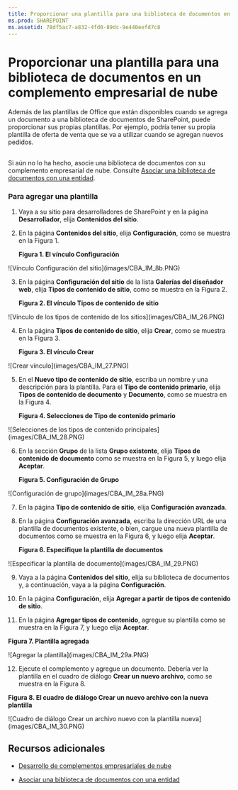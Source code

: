 ```yaml
---
title: Proporcionar una plantilla para una biblioteca de documentos en un complemento empresarial de nube
ms.prod: SHAREPOINT
ms.assetid: 78df5ac7-a832-4fd0-89dc-9e440eefd7c8
---
```



# Proporcionar una plantilla para una biblioteca de documentos en un complemento empresarial de nube
Además de las plantillas de Office que están disponibles cuando se agrega un documento a una biblioteca de documentos de SharePoint, puede proporcionar sus propias plantillas. Por ejemplo, podría tener su propia plantilla de oferta de venta que se va a utilizar cuando se agregan nuevos pedidos.
## 

Si aún no lo ha hecho, asocie una biblioteca de documentos con su complemento empresarial de nube. Consulte  [Asociar una biblioteca de documentos con una entidad](associate-a-document-library-with-an-entity.md).
  
    
    

### Para agregar una plantilla


1. Vaya a su sitio para desarrolladores de SharePoint y en la página **Desarrollador**, elija **Contenidos del sitio**.
    
  
2. En la página **Contenidos del sitio**, elija **Configuración**, como se muestra en la Figura 1.
    
   **Figura 1. El vínculo Configuración**

  

!\[Vínculo Configuración del sitio](images/CBA_IM_8b.PNG)
  

  

  
3. En la página **Configuración del sitio** de la lista **Galerías del diseñador web**, elija **Tipos de contenido de sitio**, como se muestra en la Figura 2.
    
   **Figura 2. El vínculo Tipos de contenido de sitio**

  

!\[Vínculo de los tipos de contenido de los sitios](images/CBA_IM_26.PNG)
  

  

  
4. En la página **Tipos de contenido de sitio**, elija **Crear**, como se muestra en la Figura 3.
    
   **Figura 3. El vínculo Crear**

  

!\[Crear vínculo](images/CBA_IM_27.PNG)
  

  

  
5. En el **Nuevo tipo de contenido de sitio**, escriba un nombre y una descripción para la plantilla. Para el **Tipo de contenido primario**, elija **Tipos de contenido de documento** y **Documento**, como se muestra en la Figura 4.
    
   **Figura 4. Selecciones de Tipo de contenido primario**

  

!\[Selecciones de los tipos de contenido principales](images/CBA_IM_28.PNG)
  

  

  
6. En la sección **Grupo** de la lista **Grupo existente**, elija **Tipos de contenido de documento** como se muestra en la Figura 5, y luego elija **Aceptar**.
    
   **Figura 5. Configuración de Grupo**

  

!\[Configuración de grupo](images/CBA_IM_28a.PNG)
  

  

  
7. En la página **Tipo de contenido de sitio**, elija **Configuración avanzada**.
    
  
8. En la página **Configuración avanzada**, escriba la dirección URL de una plantilla de documentos existente, o bien, cargue una nueva plantilla de documentos como se muestra en la Figura 6, y luego elija **Aceptar**.
    
   **Figura 6. Especifique la plantilla de documentos**

  

!\[Especificar la plantilla de documento](images/CBA_IM_29.PNG)
  

  

  
9. Vaya a la página **Contenidos del sitio**, elija su biblioteca de documentos y, a continuación, vaya a la página **Configuración**.
    
  
10. En la página **Configuración**, elija **Agregar a partir de tipos de contenido de sitio**.
    
  
11. En la página **Agregar tipos de contenido**, agregue su plantilla como se muestra en la Figura 7, y luego elija **Aceptar**.
    
   **Figura 7. Plantilla agregada**

  

!\[Agregar la plantilla](images/CBA_IM_29a.PNG)
  

  

  
12. Ejecute el complemento y agregue un documento. Debería ver la plantilla en el cuadro de diálogo **Crear un nuevo archivo**, como se muestra en la Figura 8.
    
   **Figura 8. El cuadro de diálogo Crear un nuevo archivo con la nueva plantilla**

  

!\[Cuadro de diálogo Crear un archivo nuevo con la plantilla nueva](images/CBA_IM_30.PNG)
  

  

  

## Recursos adicionales
<a name="bk_addresources"> </a>


-  [Desarrollo de complementos empresariales de nube](develop-cloud-business-add-ins.md)
    
  
-  [Asociar una biblioteca de documentos con una entidad](associate-a-document-library-with-an-entity.md)
    
  

